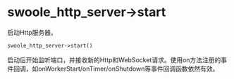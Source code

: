 # swoole_http_server->start

启动Http服务器。
```php
swoole_http_server->start()
```
启动后开始监听端口，并接收新的Http和WebSocket请求。使用on方法注册的事件回调，如onWorkerStart/onTimer/onShutdown等事件回调函数依然有效。


